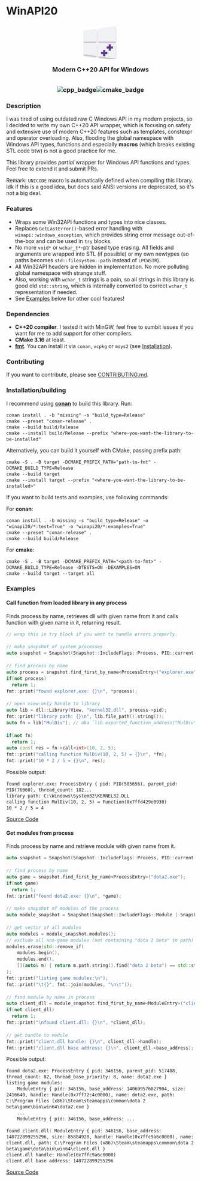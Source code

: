 # WinAPI20
<h3 align="center">
    <img src="./docs/images/logo2.png" alt=""/><br/>
    <img src="https://raw.githubusercontent.com/catppuccin/catppuccin/main/assets/misc/transparent.png" height="30" width="0px"/>
    Modern C++20 API for Windows
    <img src="https://raw.githubusercontent.com/catppuccin/catppuccin/main/assets/misc/transparent.png" height="30" width="0px"/><br/>
    <img src="https://raw.githubusercontent.com/catppuccin/catppuccin/main/assets/misc/transparent.png" height="30" width="0px"/><br/>
    <img src="https://img.shields.io/badge/C%2B%2B-00599C?style=for-the-badge&logo=c%2B%2B&logoColor=white" alt="cpp_badge"/><img src="https://img.shields.io/badge/CMake-064F8C?style=for-the-badge&logo=cmake&logoColor=white" alt="cmake_badge"/>
</h3>

### Description
I was tired of using outdated raw C Windows API in my modern projects, so I decided to write my own C++20 API wrapper, which is focusing on safety and extensive use of modern C++20 features such as templates, constexpr and operator overloading.
Also, flooding the global namespace with Windows API types, functions and especially **macros** (which breaks existing STL code btw) is not a good practice for me.

This library provides _partial_ wrapper for Windows API functions and types. Feel free to extend it and submit PRs.

Remark: `UNICODE` macro is automatically defined when compiling this library. Idk if this is a good idea, but docs said ANSI versions are deprecated, so it's not a big deal.

### Features
- Wraps some Win32API functions and types into nice classes.
- Replaces `GetLastError()`-based error handling with `winapi::windows_exception`, which provides string error message out-of-the-box and can be used in `try` blocks.
- No more `void*` or `wchar_t*`-ptr based type erasing. All fields and arguments are wrapped into STL (if possible) or my own newtypes (so paths becomes `std::filesystem::path` instead of `LPCWSTR`).
- All Win32API headers are hidden in implementation. No more polluting global namespace with strange stuff.
- Also, working with `wchar_t` strings is a pain, so all strings in this library is good old `std::string`, which is internally converted to correct `wchar_t` representation if needed.
- See [Examples](#examples) below for other cool features!

### Dependencies
- **C++20 compiler**. I tested it with MinGW, feel free to sumbit issues if you want for me to add support for other compilers.
- **CMake 3.16** at least.
- [**fmt**](https://github.com/fmtlib/fmt). You can install it via `conan`, `vcpkg` or `msys2` (see [Installation](#installation)).

### Contributing
If you want to contribute, please see [CONTRIBUTING.md](CONTRIBUTING.md).

### Installation/building
I recommend using [**conan**](https://github.com/conan-io/conan) to build this library.
Run:
```shell
conan install . -b "missing" -s "build_type=Release"
cmake --preset "conan-release" .
cmake --build build/Release
cmake --install build/Release --prefix "where-you-want-the-library-to-be-installed"
```

Alternatively, you can build it yourself with CMake, passing prefix path:
```shell
cmake -S . -B target -DCMAKE_PREFIX_PATH="path-to-fmt" -DCMAKE_BUILD_TYPE=Release
cmake --build target
cmake --install target --prefix "<where-you-want-the-library-to-be-installed>"
```

If you want to build tests and examples, use following commands:

For **conan**:
```shell
conan install . -b missing -s "build_type=Release" -o "winapi20/*:test=True" -o "winapi20/*:examples=True"
cmake --preset "conan-release" .
cmake --build build/Release
```

For **cmake**:
```shell
cmake -S . -B target -DCMAKE_PREFIX_PATH="<path-to-fmt>" -DCMAKE_BUILD_TYPE=Release -DTESTS=ON -DEXAMPLES=ON
cmake --build target --target all
````

### Examples
#### Call function from loaded library in any process
Finds process by name, retrieves dll with given name from it and calls function with given name in it, returning result.

```cpp
// wrap this in try block if you want to handle errors properly.

// make snapshot of system processes
auto snapshot = Snapshot(Snapshot::IncludeFlags::Process, PID::current());

// find process by name
auto process = snapshot.find_first_by_name<ProcessEntry>("explorer.exe");
if(not process)
  return 1;
fmt::print("found explorer.exe: {}\n", *process);

// open view-only handle to library
auto lib = dll::Library(View, "kernel32.dll", process->pid); 
fmt::print("library path: {}\n", lib.file_path().string());
auto fn = lib["MulDiv"]; // aka `lib.exported_function_address("MulDiv")`;

if(not fn)
  return 1;
auto const res = fn->call<int>(10, 2, 5);
fmt::print("calling function MulDiv(10, 2, 5) = {}\n", *fn);
fmt::print("10 * 2 / 5 = {}\n", res);
```

Possible output:
```shell
found explorer.exe: ProcessEntry { pid: PID(585656), parent_pid: PID(76060), thread_count: 182... 
library path: C:\Windows\System32\KERNEL32.DLL
calling function MulDiv(10, 2, 5) = Function(0x7ffd429e0930)
10 * 2 / 5 = 4
```

[Source Code](./examples/call_external_function.cc)

#### Get modules from process
Finds process by name and retrieve module with given name from it.

```cpp
auto snapshot = Snapshot(Snapshot::IncludeFlags::Process, PID::current());

// find process by name
auto game = snapshot.find_first_by_name<ProcessEntry>("dota2.exe");
if(not game)
  return 1;
fmt::print("found dota2.exe: {}\n", *game);

// make snapshot of modules of the process
auto module_snapshot = Snapshot(Snapshot::IncludeFlags::Module | Snapshot::IncludeFlags::Process, game->pid);

// get vector of all modules
auto modules = module_snapshot.modules();
// exclude all non-game modules (not containing "dota 2 beta" in path)
modules.erase(std::remove_if(
    modules.begin(),
    modules.end(),
    [](auto& m) { return m.path.string().find("dota 2 beta") == std::string::npos; }), modules.end()
);
fmt::print("listing game modules:\n");
fmt::print("\t{}", fmt::join(modules, "\n\t"));

// find module by name in process
auto client_dll = module_snapshot.find_first_by_name<ModuleEntry>("client.dll");
if(not client_dll)
  return 1;
fmt::print("\nfound client.dll: {}\n", *client_dll);

// get handle to module
fmt::print("client.dll handle: {}\n", client_dll->handle);
fmt::print("client.dll base address: {}\n", client_dll->base_address);
```

Possible output:
```shell
found dota2.exe: ProcessEntry { pid: 346156, parent_pid: 517408, thread_count: 82, thread_base_priority: 8, name: dota2.exe }
listing game modules:
    ModuleEntry { pid: 346156, base_address: 140699576827904, size: 2416640, handle: Handle(0x7ff72c4c0000), name: dota2.exe, path: C:\Program Files (x86)\Steam\steamapps\common\dota 2 beta\game\bin\win64\dota2.exe }
    ... 
    ModuleEntry { pid: 346156, base_address: ...
    
found client.dll: ModuleEntry { pid: 346156, base_address: 140722899255296, size: 85884928, handle: Handle(0x7ffc9a6c0000), name: client.dll, path: C:\Program Files (x86)\Steam\steamapps\common\dota 2 beta\game\dota\bin\win64\client.dll }
client.dll handle: Handle(0x7ffc9a6c0000)
client.dll base address: 140722899255296
```
[Source Code](./examples/read_process_memory.cc)